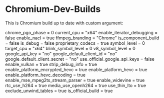 # Chromium-Dev-Builds
This is Chromium build up to date with custom argument:

chrome_pgo_phase = 0
current_cpu = "x64"
enable_iterator_debugging = false
enable_nacl = true
ffmpeg_branding = "Chrome"
is_component_build = false
is_debug = false
proprietary_codecs = true
symbol_level = 0
target_cpu = "x64"
blink_symbol_level = 0
v8_symbol_level = 0
google_api_key = "no"
google_default_client_id = "no"
google_default_client_secret = "no"
use_official_google_api_keys = false
enable_vulkan = true
strip_debug_info = true
enable_platform_encrypted_hevc = true
enable_platform_hevc = true
enable_platform_hevc_decoding = true
enable_mse_mpeg2ts_stream_parser = true
enable_widevine = true
rtc_use_h264 = true
media_use_openh264 = true
use_thin_lto = true
exclude_unwind_tables = true
is_official_build = true
